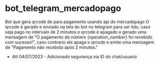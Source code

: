 # bot_telegram_mercadopago

Bot que gera qrcode de para pagamento usando api do mercadopago
O qrcode é gerado e enviado na tela do bot no telegram para ser lido, caso seja pago no intervalo de 2 minutos o qrcode é apagado e gerado uma mensagem de "O pagamento de número {operation_number} foi recebido com sucesso!", caso contrario ele apaga o qrcode e emite uma mensagem de "Pagamento não recebido após 2 minutos."


* Att 04/07/2023 - Adicionado segurança via ID do chat/usuario 
